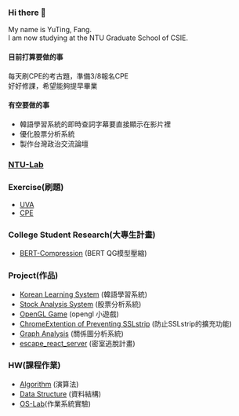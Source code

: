 ### Hi there 👋
My name is YuTing, Fang.   
I am now studying at the NTU Graduate School of CSIE.   

#### 目前打算要做的事
每天刷CPE的考古題，準備3/8報名CPE  
好好修課，希望能夠提早畢業  

#### 有空要做的事
* 韓語學習系統的即時查詞字幕要直接顯示在影片裡
* 優化股票分析系統
* 製作台灣政治交流論壇

### [NTU-Lab](https://github.com/YuTing-Fang1999/NTU-Lab)


### Exercise(刷題) 
* [UVA](https://github.com/YuTing-Fang1999/UVA100)
* [CPE](https://github.com/YuTing-Fang1999/CPE)

### College Student Research(大專生計畫)
* [BERT-Compression](https://github.com/YuTing-Fang1999/BERT-Compression) (BERT QG模型壓縮)

### Project(作品)
* [Korean Learning System](https://github.com/YuTing-Fang1999/KoreanLearing-mini) (韓語學習系統)
* [Stock Analysis System](https://github.com/YuTing-Fang1999/Final-Project) (股票分析系統)
* [OpenGL Game](https://github.com/Maxspace1024/the_Road_on_GhostLand) (opengl 小遊戲)
* [ChromeExtention of Preventing SSLstrip](https://github.com/YuTing-Fang1999/ChromeExtension) (防止SSLstrip的擴充功能)
* [Graph Analysis](https://github.com/YuTing-Fang1999/PlotGraph) (關係圖分析系統)  
* [escape_react_server](https://github.com/YuTing-Fang1999/escape_react_server) (密室逃脫計畫)

### HW(課程作業)
* [Algorithm](https://github.com/YuTing-Fang1999/Algorithms-Java) (演算法)
* [Data Structure](https://github.com/YuTing-Fang1999/Data-Structure) (資料結構)
* [OS-Lab](https://github.com/YuTing-Fang1999/OS-lab)(作業系統實驗)


<!--
**YuTing-Fang1999/YuTing-Fang1999** is a ✨ _special_ ✨ repository because its `README.md` (this file) appears on your GitHub profile.

Here are some ideas to get you started:

- 🔭 I’m currently working on ...
- 🌱 I’m currently learning ...
- 👯 I’m looking to collaborate on ...
- 🤔 I’m looking for help with ...
- 💬 Ask me about ...
- 📫 How to reach me: ...
- 😄 Pronouns: ...
- ⚡ Fun fact: ...
-->
